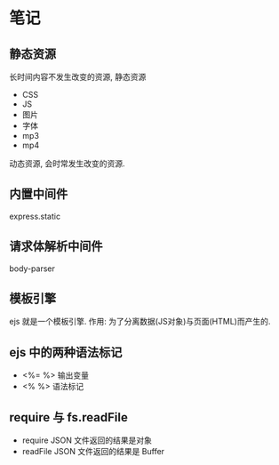 # 笔记

## 静态资源
长时间内容不发生改变的资源, 静态资源
* CSS
* JS
* 图片
* 字体
* mp3
* mp4

动态资源, 会时常发生改变的资源.

## 内置中间件
express.static

## 请求体解析中间件
body-parser

## 模板引擎
ejs 就是一个模板引擎. 作用: 为了分离数据(JS对象)与页面(HTML)而产生的.

## ejs 中的两种语法标记
* <%= %> 输出变量
* <%  %> 语法标记

## require 与 fs.readFile 
* require JSON 文件返回的结果是对象
* readFile JSON 文件返回的结果是 Buffer


